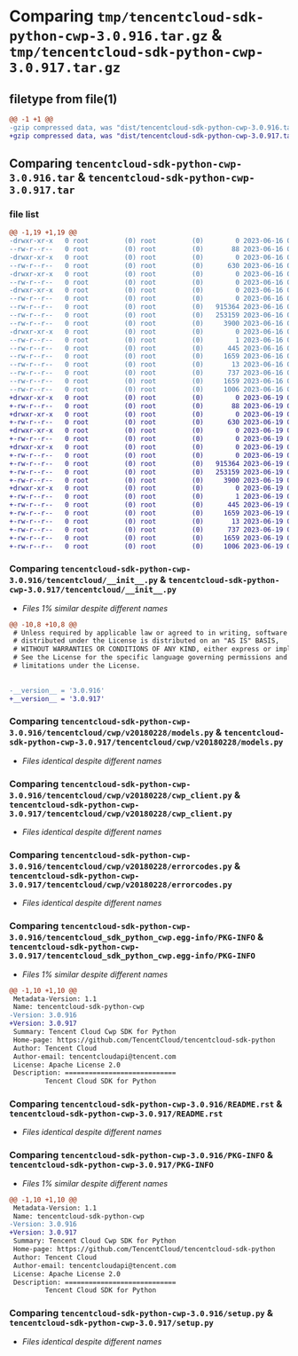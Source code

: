 # Comparing `tmp/tencentcloud-sdk-python-cwp-3.0.916.tar.gz` & `tmp/tencentcloud-sdk-python-cwp-3.0.917.tar.gz`

## filetype from file(1)

```diff
@@ -1 +1 @@
-gzip compressed data, was "dist/tencentcloud-sdk-python-cwp-3.0.916.tar", last modified: Fri Jun 16 00:31:31 2023, max compression
+gzip compressed data, was "dist/tencentcloud-sdk-python-cwp-3.0.917.tar", last modified: Mon Jun 19 00:22:49 2023, max compression
```

## Comparing `tencentcloud-sdk-python-cwp-3.0.916.tar` & `tencentcloud-sdk-python-cwp-3.0.917.tar`

### file list

```diff
@@ -1,19 +1,19 @@
-drwxr-xr-x   0 root         (0) root         (0)        0 2023-06-16 00:31:31.000000 tencentcloud-sdk-python-cwp-3.0.916/
--rw-r--r--   0 root         (0) root         (0)       88 2023-06-16 00:31:31.000000 tencentcloud-sdk-python-cwp-3.0.916/setup.cfg
-drwxr-xr-x   0 root         (0) root         (0)        0 2023-06-16 00:31:31.000000 tencentcloud-sdk-python-cwp-3.0.916/tencentcloud/
--rw-r--r--   0 root         (0) root         (0)      630 2023-06-16 00:31:31.000000 tencentcloud-sdk-python-cwp-3.0.916/tencentcloud/__init__.py
-drwxr-xr-x   0 root         (0) root         (0)        0 2023-06-16 00:31:31.000000 tencentcloud-sdk-python-cwp-3.0.916/tencentcloud/cwp/
--rw-r--r--   0 root         (0) root         (0)        0 2023-06-16 00:31:31.000000 tencentcloud-sdk-python-cwp-3.0.916/tencentcloud/cwp/__init__.py
-drwxr-xr-x   0 root         (0) root         (0)        0 2023-06-16 00:31:31.000000 tencentcloud-sdk-python-cwp-3.0.916/tencentcloud/cwp/v20180228/
--rw-r--r--   0 root         (0) root         (0)        0 2023-06-16 00:31:31.000000 tencentcloud-sdk-python-cwp-3.0.916/tencentcloud/cwp/v20180228/__init__.py
--rw-r--r--   0 root         (0) root         (0)   915364 2023-06-16 00:31:31.000000 tencentcloud-sdk-python-cwp-3.0.916/tencentcloud/cwp/v20180228/models.py
--rw-r--r--   0 root         (0) root         (0)   253159 2023-06-16 00:31:31.000000 tencentcloud-sdk-python-cwp-3.0.916/tencentcloud/cwp/v20180228/cwp_client.py
--rw-r--r--   0 root         (0) root         (0)     3900 2023-06-16 00:31:31.000000 tencentcloud-sdk-python-cwp-3.0.916/tencentcloud/cwp/v20180228/errorcodes.py
-drwxr-xr-x   0 root         (0) root         (0)        0 2023-06-16 00:31:31.000000 tencentcloud-sdk-python-cwp-3.0.916/tencentcloud_sdk_python_cwp.egg-info/
--rw-r--r--   0 root         (0) root         (0)        1 2023-06-16 00:31:31.000000 tencentcloud-sdk-python-cwp-3.0.916/tencentcloud_sdk_python_cwp.egg-info/dependency_links.txt
--rw-r--r--   0 root         (0) root         (0)      445 2023-06-16 00:31:31.000000 tencentcloud-sdk-python-cwp-3.0.916/tencentcloud_sdk_python_cwp.egg-info/SOURCES.txt
--rw-r--r--   0 root         (0) root         (0)     1659 2023-06-16 00:31:31.000000 tencentcloud-sdk-python-cwp-3.0.916/tencentcloud_sdk_python_cwp.egg-info/PKG-INFO
--rw-r--r--   0 root         (0) root         (0)       13 2023-06-16 00:31:31.000000 tencentcloud-sdk-python-cwp-3.0.916/tencentcloud_sdk_python_cwp.egg-info/top_level.txt
--rw-r--r--   0 root         (0) root         (0)      737 2023-06-16 00:31:31.000000 tencentcloud-sdk-python-cwp-3.0.916/README.rst
--rw-r--r--   0 root         (0) root         (0)     1659 2023-06-16 00:31:31.000000 tencentcloud-sdk-python-cwp-3.0.916/PKG-INFO
--rw-r--r--   0 root         (0) root         (0)     1006 2023-06-16 00:31:31.000000 tencentcloud-sdk-python-cwp-3.0.916/setup.py
+drwxr-xr-x   0 root         (0) root         (0)        0 2023-06-19 00:22:49.000000 tencentcloud-sdk-python-cwp-3.0.917/
+-rw-r--r--   0 root         (0) root         (0)       88 2023-06-19 00:22:49.000000 tencentcloud-sdk-python-cwp-3.0.917/setup.cfg
+drwxr-xr-x   0 root         (0) root         (0)        0 2023-06-19 00:22:49.000000 tencentcloud-sdk-python-cwp-3.0.917/tencentcloud/
+-rw-r--r--   0 root         (0) root         (0)      630 2023-06-19 00:22:49.000000 tencentcloud-sdk-python-cwp-3.0.917/tencentcloud/__init__.py
+drwxr-xr-x   0 root         (0) root         (0)        0 2023-06-19 00:22:49.000000 tencentcloud-sdk-python-cwp-3.0.917/tencentcloud/cwp/
+-rw-r--r--   0 root         (0) root         (0)        0 2023-06-19 00:22:49.000000 tencentcloud-sdk-python-cwp-3.0.917/tencentcloud/cwp/__init__.py
+drwxr-xr-x   0 root         (0) root         (0)        0 2023-06-19 00:22:49.000000 tencentcloud-sdk-python-cwp-3.0.917/tencentcloud/cwp/v20180228/
+-rw-r--r--   0 root         (0) root         (0)        0 2023-06-19 00:22:49.000000 tencentcloud-sdk-python-cwp-3.0.917/tencentcloud/cwp/v20180228/__init__.py
+-rw-r--r--   0 root         (0) root         (0)   915364 2023-06-19 00:22:49.000000 tencentcloud-sdk-python-cwp-3.0.917/tencentcloud/cwp/v20180228/models.py
+-rw-r--r--   0 root         (0) root         (0)   253159 2023-06-19 00:22:49.000000 tencentcloud-sdk-python-cwp-3.0.917/tencentcloud/cwp/v20180228/cwp_client.py
+-rw-r--r--   0 root         (0) root         (0)     3900 2023-06-19 00:22:49.000000 tencentcloud-sdk-python-cwp-3.0.917/tencentcloud/cwp/v20180228/errorcodes.py
+drwxr-xr-x   0 root         (0) root         (0)        0 2023-06-19 00:22:49.000000 tencentcloud-sdk-python-cwp-3.0.917/tencentcloud_sdk_python_cwp.egg-info/
+-rw-r--r--   0 root         (0) root         (0)        1 2023-06-19 00:22:49.000000 tencentcloud-sdk-python-cwp-3.0.917/tencentcloud_sdk_python_cwp.egg-info/dependency_links.txt
+-rw-r--r--   0 root         (0) root         (0)      445 2023-06-19 00:22:49.000000 tencentcloud-sdk-python-cwp-3.0.917/tencentcloud_sdk_python_cwp.egg-info/SOURCES.txt
+-rw-r--r--   0 root         (0) root         (0)     1659 2023-06-19 00:22:49.000000 tencentcloud-sdk-python-cwp-3.0.917/tencentcloud_sdk_python_cwp.egg-info/PKG-INFO
+-rw-r--r--   0 root         (0) root         (0)       13 2023-06-19 00:22:49.000000 tencentcloud-sdk-python-cwp-3.0.917/tencentcloud_sdk_python_cwp.egg-info/top_level.txt
+-rw-r--r--   0 root         (0) root         (0)      737 2023-06-19 00:22:49.000000 tencentcloud-sdk-python-cwp-3.0.917/README.rst
+-rw-r--r--   0 root         (0) root         (0)     1659 2023-06-19 00:22:49.000000 tencentcloud-sdk-python-cwp-3.0.917/PKG-INFO
+-rw-r--r--   0 root         (0) root         (0)     1006 2023-06-19 00:22:49.000000 tencentcloud-sdk-python-cwp-3.0.917/setup.py
```

### Comparing `tencentcloud-sdk-python-cwp-3.0.916/tencentcloud/__init__.py` & `tencentcloud-sdk-python-cwp-3.0.917/tencentcloud/__init__.py`

 * *Files 1% similar despite different names*

```diff
@@ -10,8 +10,8 @@
 # Unless required by applicable law or agreed to in writing, software
 # distributed under the License is distributed on an "AS IS" BASIS,
 # WITHOUT WARRANTIES OR CONDITIONS OF ANY KIND, either express or implied.
 # See the License for the specific language governing permissions and
 # limitations under the License.
 
 
-__version__ = '3.0.916'
+__version__ = '3.0.917'
```

### Comparing `tencentcloud-sdk-python-cwp-3.0.916/tencentcloud/cwp/v20180228/models.py` & `tencentcloud-sdk-python-cwp-3.0.917/tencentcloud/cwp/v20180228/models.py`

 * *Files identical despite different names*

### Comparing `tencentcloud-sdk-python-cwp-3.0.916/tencentcloud/cwp/v20180228/cwp_client.py` & `tencentcloud-sdk-python-cwp-3.0.917/tencentcloud/cwp/v20180228/cwp_client.py`

 * *Files identical despite different names*

### Comparing `tencentcloud-sdk-python-cwp-3.0.916/tencentcloud/cwp/v20180228/errorcodes.py` & `tencentcloud-sdk-python-cwp-3.0.917/tencentcloud/cwp/v20180228/errorcodes.py`

 * *Files identical despite different names*

### Comparing `tencentcloud-sdk-python-cwp-3.0.916/tencentcloud_sdk_python_cwp.egg-info/PKG-INFO` & `tencentcloud-sdk-python-cwp-3.0.917/tencentcloud_sdk_python_cwp.egg-info/PKG-INFO`

 * *Files 1% similar despite different names*

```diff
@@ -1,10 +1,10 @@
 Metadata-Version: 1.1
 Name: tencentcloud-sdk-python-cwp
-Version: 3.0.916
+Version: 3.0.917
 Summary: Tencent Cloud Cwp SDK for Python
 Home-page: https://github.com/TencentCloud/tencentcloud-sdk-python
 Author: Tencent Cloud
 Author-email: tencentcloudapi@tencent.com
 License: Apache License 2.0
 Description: ============================
         Tencent Cloud SDK for Python
```

### Comparing `tencentcloud-sdk-python-cwp-3.0.916/README.rst` & `tencentcloud-sdk-python-cwp-3.0.917/README.rst`

 * *Files identical despite different names*

### Comparing `tencentcloud-sdk-python-cwp-3.0.916/PKG-INFO` & `tencentcloud-sdk-python-cwp-3.0.917/PKG-INFO`

 * *Files 1% similar despite different names*

```diff
@@ -1,10 +1,10 @@
 Metadata-Version: 1.1
 Name: tencentcloud-sdk-python-cwp
-Version: 3.0.916
+Version: 3.0.917
 Summary: Tencent Cloud Cwp SDK for Python
 Home-page: https://github.com/TencentCloud/tencentcloud-sdk-python
 Author: Tencent Cloud
 Author-email: tencentcloudapi@tencent.com
 License: Apache License 2.0
 Description: ============================
         Tencent Cloud SDK for Python
```

### Comparing `tencentcloud-sdk-python-cwp-3.0.916/setup.py` & `tencentcloud-sdk-python-cwp-3.0.917/setup.py`

 * *Files identical despite different names*

